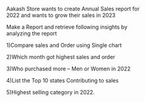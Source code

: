 Aakash Store wants to create Annual Sales report for				
2022 and wants to grow their sales in 2023				
				
Make a Report and retrieve following insights by				
analyzing the report				
				
				
1)Compare sales and Order using Single chart				
				
2)Which month got highest sales and order				
				
3)Who purchased more – Men or Women in 2022				
				
4)List the Top 10 states Contributing to sales				
				
5)Highest selling category in 2022.				
